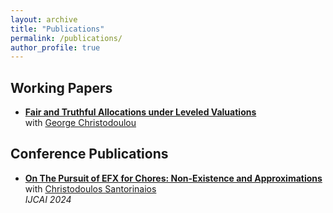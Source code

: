 ```yaml
---
layout: archive
title: "Publications"
permalink: /publications/
author_profile: true
---
```


Working Papers
------------
- **[Fair and Truthful Allocations under Leveled Valuations](https://arxiv.org/pdf/2407.05891)** <br> with [George Christodoulou](https://sites.google.com/view/gchristo)
  
Conference Publications
------------
- **[On The Pursuit of EFX for Chores: Non-Existence and Approximations](https://arxiv.org/pdf/2406.10752)** <br> with [Christodoulos Santorinaios](https://santorinaios.github.io/) <br> <em> IJCAI 2024 </em>

